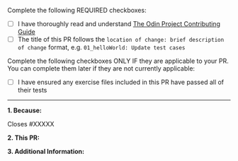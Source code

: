 <!-- Thank you for taking the time to contribute to The Odin Project. In order to get a pull request (PR) closed in a reasonable amount of time, you must include a baseline of information about the changes you are proposing. Please read this template in its entirety before filling it out to ensure that it is filled out correctly. -->

Complete the following REQUIRED checkboxes:

<!-- While editing this template, replace the whitespace between the square brackets with an 'x', e.g. [x] -->

- [ ] I have thoroughly read and understand
      [The Odin Project Contributing Guide](https://github.com/TheOdinProject/theodinproject/blob/main/CONTRIBUTING.md)
- [ ] The title of this PR follows the
      `location of change: brief description of change` format, e.g.
      `01_helloWorld: Update test cases`

Complete the following checkboxes ONLY IF they are applicable to your PR. You
can complete them later if they are not currently applicable:

- [ ] I have ensured any exercise files included in this PR have passed all of
      their tests

<hr>

**1. Because:**

<!--
If this PR closes an open issue, replace the XXXXX below with the issue number, e.g. Closes #2013. Or if the issue is in another TOP repo replace the #XXXXX with the URL of the issue, e.g. Closes https://github.com/TheOdinProject/curriculum/issues/XXXXX

Otherwise, provide a clear and concise reason for your pull request, e.g. what problem it solves or what benefit it provides. If this PR is related to, but does not close, another issue or PR, you can also link it as above without the 'Closes' keyword, e.g. "Related to #2013".
 -->

Closes #XXXXX

**2. This PR:**

<!--
A bullet point list of one or more items outlining what was done in this PR to solve the problem(s) or implement the feature/enhancement.
 -->

**3. Additional Information:**

<!-- Any additional information about the PR, such as a link to a Discord discussion, etc. -->
